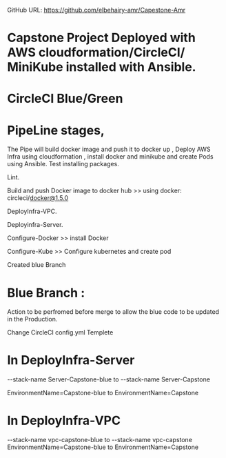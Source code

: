 GitHub URL: https://github.com/elbehairy-amr/Capestone-Amr


# Capstone Project Deployed with AWS cloudformation/CircleCI/ MiniKube installed with Ansible.

# CircleCI Blue/Green

# PipeLine stages,

The Pipe will build docker image and push it to docker up , Deploy AWS Infra  using cloudformation , install docker and minikube and create Pods using Ansible.
Test installing packages. 

Lint. 

Build and push Docker image to docker hub >> using docker: circleci/docker@1.5.0

DeployInfra-VPC.

Deployinfra-Server. 

Configure-Docker  >> install Docker

Configure-Kube >> Configure kubernetes and create pod 

Created blue Branch 

# Blue Branch :

Action to be perfromed before merge to allow the blue code to be updated in the Production.

Change CircleCI config.yml Templete 

# In DeployInfra-Server


--stack-name Server-Capstone-blue to --stack-name Server-Capstone

EnvironmentName=Capstone-blue to EnvironmentName=Capstone

# In DeployInfra-VPC  

--stack-name vpc-capstone-blue to --stack-name vpc-capstone
EnvironmentName=Capstone-blue to EnvironmentName=Capstone









